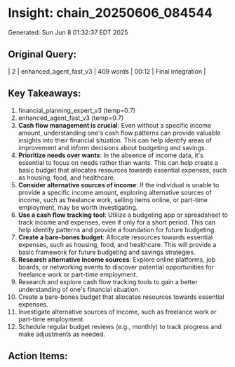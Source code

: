 # Insight: chain_20250606_084544
Generated: Sun Jun  8 01:32:37 EDT 2025

## Original Query:
| 2 | enhanced_agent_fast_v3 | 409 words | 00:12 | Final integration |

## Key Takeaways:
1. financial_planning_expert_v3 (temp=0.7)
2. enhanced_agent_fast_v3 (temp=0.7)
1. **Cash flow management is crucial**: Even without a specific income amount, understanding one's cash flow patterns can provide valuable insights into their financial situation. This can help identify areas of improvement and inform decisions about budgeting and savings.
2. **Prioritize needs over wants**: In the absence of income data, it's essential to focus on needs rather than wants. This can help create a basic budget that allocates resources towards essential expenses, such as housing, food, and healthcare.
3. **Consider alternative sources of income**: If the individual is unable to provide a specific income amount, exploring alternative sources of income, such as freelance work, selling items online, or part-time employment, may be worth investigating.
1. **Use a cash flow tracking tool**: Utilize a budgeting app or spreadsheet to track income and expenses, even if only for a short period. This can help identify patterns and provide a foundation for future budgeting.
2. **Create a bare-bones budget**: Allocate resources towards essential expenses, such as housing, food, and healthcare. This will provide a basic framework for future budgeting and savings strategies.
3. **Research alternative income sources**: Explore online platforms, job boards, or networking events to discover potential opportunities for freelance work or part-time employment.
1. Research and explore cash flow tracking tools to gain a better understanding of one's financial situation.
2. Create a bare-bones budget that allocates resources towards essential expenses.
3. Investigate alternative sources of income, such as freelance work or part-time employment.
4. Schedule regular budget reviews (e.g., monthly) to track progress and make adjustments as needed.

## Action Items:
